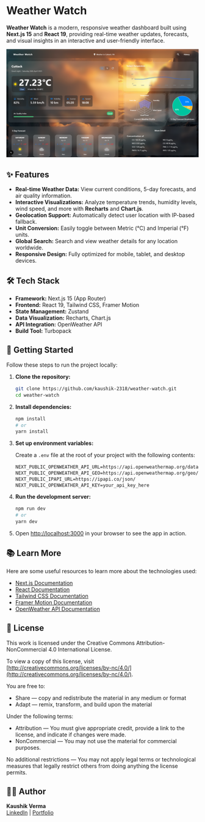 
# Weather Watch

**Weather Watch** is a modern, responsive weather dashboard built using **Next.js 15** and **React 19**, providing real-time weather updates, forecasts, and visual insights in an interactive and user-friendly interface.

![Weather Watch Dashboard](./public/dashboard_screenshot.png)

## ✨ Features

- **Real-time Weather Data:** View current conditions, 5-day forecasts, and air quality information.
- **Interactive Visualizations:** Analyze temperature trends, humidity levels, wind speed, and more with **Recharts** and **Chart.js**.
- **Geolocation Support:** Automatically detect user location with IP-based fallback.
- **Unit Conversion:** Easily toggle between Metric (°C) and Imperial (°F) units.
- **Global Search:** Search and view weather details for any location worldwide.
- **Responsive Design:** Fully optimized for mobile, tablet, and desktop devices.

## 🛠 Tech Stack

- **Framework:** Next.js 15 (App Router)
- **Frontend:** React 19, Tailwind CSS, Framer Motion
- **State Management:** Zustand
- **Data Visualization:** Recharts, Chart.js
- **API Integration:** OpenWeather API
- **Build Tool:** Turbopack

## 🚀 Getting Started

Follow these steps to run the project locally:

1. **Clone the repository:**
   ```bash
   git clone https://github.com/kaushik-2318/weather-watch.git
   cd weather-watch
   ```

2. **Install dependencies:**
   ```bash
   npm install
   # or
   yarn install
   ```

3. **Set up environment variables:**

   Create a `.env` file at the root of your project with the following contents:

   ```env
   NEXT_PUBLIC_OPENWEATHER_API_URL=https://api.openweathermap.org/data/2.5
   NEXT_PUBLIC_OPENWEATHER_API_GEO=https://api.openweathermap.org/geo/1.0
   NEXT_PUBLIC_IPAPI_URL=https://ipapi.co/json/
   NEXT_PUBLIC_OPENWEATHER_API_KEY=your_api_key_here
   ```

4. **Run the development server:**
   ```bash
   npm run dev
   # or
   yarn dev
   ```

5. Open [http://localhost:3000](http://localhost:3000) in your browser to see the app in action.

## 📚 Learn More

Here are some useful resources to learn more about the technologies used:

- [Next.js Documentation](https://nextjs.org/docs)
- [React Documentation](https://react.dev/)
- [Tailwind CSS Documentation](https://tailwindcss.com/docs)
- [Framer Motion Documentation](https://www.framer.com/motion/)
- [OpenWeather API Documentation](https://openweathermap.org/api)

## 📄 License

This work is licensed under the Creative Commons Attribution-NonCommercial 4.0 International License.

To view a copy of this license, visit [http://creativecommons.org/licenses/by-nc/4.0/](http://creativecommons.org/licenses/by-nc/4.0/).

You are free to:

- Share — copy and redistribute the material in any medium or format
- Adapt — remix, transform, and build upon the material

Under the following terms:

- Attribution — You must give appropriate credit, provide a link to the license, and indicate if changes were made.
- NonCommercial — You may not use the material for commercial purposes.

No additional restrictions — You may not apply legal terms or technological measures that legally restrict others from doing anything the license permits.


## 👨‍💻 Author

**Kaushik Verma**  
[LinkedIn](https://www.linkedin.com/in/kaushik-verma-2b5515254/) | [Portfolio](https://kaushikverma.me/)